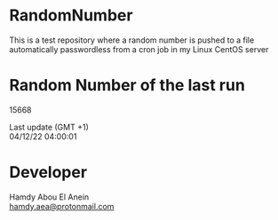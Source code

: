 # RandomNumber    
This is a test repository where a random number is pushed to a file automatically passwordless from a cron job in my Linux CentOS server    
# Random Number of the last run   
15668
      
Last update (GMT +1)    
04/12/22 04:00:01
# Developer    
Hamdy Abou El Anein   
hamdy.aea@protonmail.com
